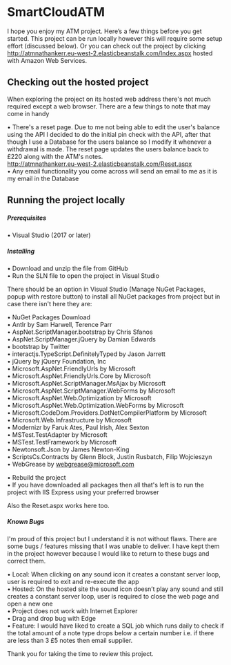 # SmartCloudATM
I hope you enjoy my ATM project. Here’s a few things before you get started.
This project can be run locally however this will require some setup effort (discussed below). Or you can check out the project by clicking http://atmnathankerr.eu-west-2.elasticbeanstalk.com/Index.aspx hosted with Amazon Web Services.

<h2> Checking out the hosted project </h2>

When exploring the project on its hosted web address there's not much required except a web browser. There are a few things to note that may come in handy

• There's a reset page. Due to me not being able to edit the user's balance using the API I decided to do the initial pin check with the API, after that though I use a Database for the users balance so I modify it whenever a withdrawal is made. The reset page updates the users balance back to £220 along with the ATM's notes.<br />
http://atmnathankerr.eu-west-2.elasticbeanstalk.com/Reset.aspx <br />
• Any email functionality you come across will send an email to me as it is my email in the Database

<h2> Running the project locally </h2>

<h5> Prerequisites </h5>

• Visual Studio (2017 or later)

<h5> Installing </h5>

• Download and unzip the file from GitHub<br />
• Run the SLN file to open the project in Visual Studio<br />

There should be an option in Visual Studio (Manage NuGet Packages, popup with restore button) to install all NuGet packages from project but in case there isn't here they are:

• NuGet Packages Download<br />
• Antlr by Sam Harwell, Terence Parr<br />
• AspNet.ScriptManager.bootstrap by Chris Sfanos<br />
• AspNet.ScriptManager.jQuery by Damian Edwards<br />
• bootstrap by Twitter<br />
• interactjs.TypeScript.DefinitelyTyped by Jason Jarrett<br />
• jQuery by jQuery Foundation, Inc<br />
• Microsoft.AspNet.FriendlyUrls by Microsoft<br />
• Microsoft.AspNet.FriendlyUrls.Core by Microsoft<br />
• Microsoft.AspNet.ScriptManager.MsAjax by Microsoft<br />
• Microsoft.AspNet.ScriptManager.WebForms by Microsoft<br />
• Microsoft.AspNet.Web.Optimization by Microsoft<br />
• Microsoft.AspNet.Web.Optimization.WebForms by Microsoft<br />
• Microsoft.CodeDom.Providers.DotNetCompilerPlatform by Microsoft<br />
• Microsoft.Web.Infrastructure by Microsoft<br />
• Modernizr by Faruk Ates, Paul Irish, Alex Sexton<br />
• MSTest.TestAdapter  by Microsoft<br />
• MSTest.TestFramework  by Microsoft<br />
• Newtonsoft.Json by James Newton-King<br />
• ScriptsCs.Contracts by Glenn Block, Justin Rusbatch, Filip Wojcieszyn<br />
• WebGrease by webgrease@microsoft.com<br />

• Rebuild the project<br />
• If you have downloaded all packages then all that's left is to run the project with IIS Express using your preferred browser<br />

Also the Reset.aspx works here too.

<h5> Known Bugs </h5>

I'm proud of this project but I understand it is not without flaws. There are some bugs / features missing that I was unable to deliver.  I have kept them in the project however because I would like to return to these bugs and correct them.

•	Local: When clicking on any sound icon it creates a constant server loop, user is required to exit and re-execute the app<br />
•	Hosted: On the hosted site the sound icon doesn’t play any sound and still creates a constant server loop, user is required to close   the web page and open a new one<br />
• Project does not work with Internet Explorer<br />
• Drag and drop bug with Edge<br />
•	Feature: I would have liked to create a SQL job which runs daily to check if the total amount of a note type drops below a certain        number i.e. if there are less than 3 £5 notes then email supplier.

Thank you for taking the time to review this project. 
